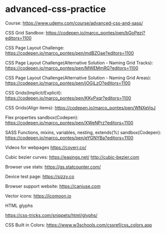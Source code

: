 # advanced-css-practice

Course: https://www.udemy.com/course/advanced-css-and-sass/

CSS Grid Sandbox: https://codepen.io/marco_pontes/pen/bGoPezj?editors=1100

CSS Page Layout Challenge: https://codepen.io/marco_pontes/pen/mdBZOae?editors=1100

CSS Page Layout Challenge(Alternative Solution - Naming Grid Tracks): https://codepen.io/marco_pontes/pen/MWEMmRG?editors=1100

CSS Page Layout Challenge(Alternative Solution - Naming Grid Areas): https://codepen.io/marco_pontes/pen/jOGjLzO?editors=1100

CSS Grids(Implicit/Explicit): https://codepen.io/marco_pontes/pen/KKyPxqr?editors=1100

CSS Grids(Align items): https://codepen.io/marco_pontes/pen/WNXeVpJ

Flex properties sandbox(Codepen):
https://codepen.io/marco_pontes/pen/XWeNPrz?editors=1100

SASS Functions, mixins, variables, nesting, extends(%) sandbox(Codepen):
https://codepen.io/marco_pontes/pen/eYGNYBa?editors=1100

Videos for webpages
https://coverr.co/

Cubic bezier curves: https://easings.net/
http://cubic-bezier.com

Browser use stats: https://gs.statcounter.com/

Device test page: https://sizzy.co

Browser support website: https://caniuse.com

Vector icons: https://icomoon.io

HTML glyphs

https://css-tricks.com/snippets/html/glyphs/


CSS Built in Colors: https://www.w3schools.com/cssref/css_colors.asp